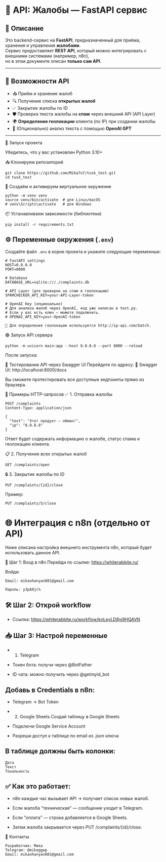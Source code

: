 # 🐍 API: Жалобы — FastAPI сервис

## 📌 Описание

Это backend-сервис на **FastAPI**, предназначенный для приёма, хранения и управления **жалобами**.  
Сервис предоставляет **REST API**, который можно интегрировать с внешними системами (например, n8n),  
но в этом документе описан **только сам API**.

---

## 📂 Возможности API

- 📥 Приём и хранение жалоб
- 🔍 Получение списка **открытых жалоб**
- ✅ Закрытие жалобы по ID
- 🛡 Проверка текста жалобы на **спам** через внешний API (API Layer)
- 🌍 **Определение геолокации** клиента (по IP) при создании жалобы
- 🤖 (Опционально) анализ текста с помощью **OpenAI GPT**

---

🚀 Запуск проекта

Убедитесь, что у вас установлен Python 3.10+

📥 Клонируем репозиторий
```
git clone https://github.com/Mika7o7/tusk_test.git
cd tusk_test
```
🐍 Создаём и активируем виртуальное окружение
```
python -m venv venv
source venv/bin/activate  # для Linux/macOS
# venv\Scripts\activate   # для Windows
```
📦 Устанавливаем зависимости (библиотеки)
```
pip install -r requirements.txt
```

## ⚙️ Переменные окружения (`.env`)

Создайте файл `.env` в корне проекта и укажите следующие переменные:

```env
# FastAPI settings
HOST=0.0.0.0
PORT=8000

# Database
DATABASE_URL=sqlite:///./complaints.db

# API Layer (для проверки на спам и геолокацию)
SPAMCHECKER_API_KEY=your-API-Layer-token

# OpenAI Key (опционально)
# Для анализа жалоб через OpenAI, код уже написан в test.py.
# Если у вас есть ключ — можете подключить.
# OPENAI_API_KEY=your-OpenAI-token

🔹 Для определения геолокации используется http://ip-api.com/batch.

```

🟢 Запуск API сервера


```
python -m uvicorn main:app --host 0.0.0.0 --port 8000 --reload
```

После запуска:

🧪 Тестирование API через Swagger UI
Перейдите по адресу:
📘 Swagger UI: http://localhost:8000/docs

Вы сможете протестировать все доступные эндпоинты прямо из браузера.

📡 Примеры HTTP-запросов
✅ 1. Отправка жалобы

```
POST /complaints
Content-Type: application/json

{
  "text": "Этот продукт — обман!",
  "ip": "8.8.8.8"
}

```
Ответ будет содержать информацию о жалобе, статус спама и геолокацию клиента.

📋 2. Получение всех открытых жалоб
```
GET /complaints/open
```

🔒 3. Закрытие жалобы по ID
```
PUT /complaints/{id}/close
```
Пример:
```
PUT /complaints/5/close
```


# 🌐 Интеграция с n8n (отдельно от API)
Ниже описана настройка внешнего инструмента n8n, который будет использовать данное API.

🔐 Шаг 1: Вход в n8n
Перейди по ссылке: https://whiterabbite.ru/

Войди:
```
Email: mikaohanyan881@gmail.com

Пароль: y3pA9jc%
```
## 🛠 Шаг 2: Открой workflow
  - Ссылка: https://whiterabbite.ru/workflow/knLeyLD8js9HQAVN

## 📥 Шаг 3: Настрой переменные
  - 1. Telegram
  - Токен бота: получи через @BotFather

  - ID чата: можно получить через @getmyid_bot

## Добавь в Credentials в n8n:

  - Telegram → Bot Token

  - 2. Google Sheets
    Создай таблицу в Google Sheets

  - Подключи Google Service Account

  - Разреши доступ к таблице по email из .json ключа

## В таблице должны быть колонки:
```
Дата
Текст
Тональность
```
## ✅ Как это работает:
  - n8n каждые час вызывает API → получает список новых жалоб.

  - Если жалоба "техническая" — сообщение уходит в Telegram.

  - Если "оплата" — строка добавляется в Google Sheets.

  - Затем жалоба закрывается через PUT /complaints/{id}/close.

💬 Контакты
```
Разработчик: Мика
Telegram: @mikaggwp
Email: mikaohanyan881@gmail.com
```
